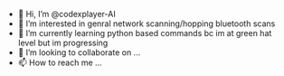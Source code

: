 - 👋 Hi, I’m @codexplayer-AI
- 👀 I’m interested in genral network scanning/hopping bluetooth scans
- 🌱 I’m currently learning python based commands bc im at green hat level but im progressing
- 💞️ I’m looking to collaborate on ...
- 📫 How to reach me ...

<!---
codexplayer-AI/codexplayer-AI is a ✨ special ✨ repository because its `README.md` (this file) appears on your GitHub profile.
You can click the Preview link to take a look at your changes.
--->
